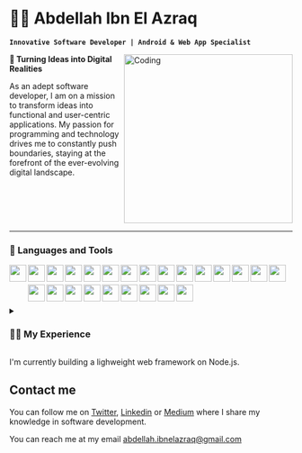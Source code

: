 # 🧑‍💻 Abdellah Ibn El Azraq

**`Innovative Software Developer | Android & Web App Specialist`**

<img align="right" alt="Coding" width="300" src="https://miro.medium.com/max/1360/0*7Q3yvSIv_t0ioJ-Z.gif">

**🌟 Turning Ideas into Digital Realities**

<p align="left" >As an adept software developer, I am on a mission to transform ideas into functional and user-centric applications. My passion for programming and technology drives me to constantly push boundaries, staying at the forefront of the ever-evolving digital landscape.</p>

<br>

<br>

<br>

<br>


---
### 🧰 Languages and Tools


  <img align="left" width="30px" style="padding-bottom:15px;" src="https://cdn.jsdelivr.net/gh/devicons/devicon/icons/java/java-original.svg" />
  <img align="left" width="30px" style="padding-bottom:5px;" src="https://cdn.jsdelivr.net/gh/devicons/devicon/icons/android/android-original-wordmark.svg" />
  <img align="left" width="30px" style="padding-bottom:5px;" src="https://cdn.jsdelivr.net/gh/devicons/devicon/icons/kotlin/kotlin-original.svg" />
  <img align="left" width="30px" style="padding-bottom:5px;" src="https://cdn.jsdelivr.net/gh/devicons/devicon@latest/icons/python/python-original.svg" />
  <img align="left" width="30px" style="padding-bottom:5px;" src="https://cdn.jsdelivr.net/gh/devicons/devicon/icons/php/php-plain.svg" />
  <img align="left" width="30px" style="padding-bottom:5px;" src="https://cdn.jsdelivr.net/gh/devicons/devicon/icons/javascript/javascript-plain.svg" />
  <img align="left" width="30px" style="padding-bottom:5px;" src="https://cdn.jsdelivr.net/gh/devicons/devicon/icons/typescript/typescript-plain.svg" />
  <img align="left" width="30px" style="padding-bottom:5px;" src="https://cdn.jsdelivr.net/gh/devicons/devicon/icons/dart/dart-original.svg" />
  <img align="left" width="30px" style="padding-bottom:5px;" src="https://cdn.jsdelivr.net/gh/devicons/devicon/icons/nodejs/nodejs-original.svg" />
  <img align="left" width="30px" style="padding-bottom:5px;" src="https://cdn.jsdelivr.net/gh/devicons/devicon/icons/spring/spring-original.svg" />
  <img align="left" width="30px" style="padding-bottom:5px;" src="https://cdn.jsdelivr.net/gh/devicons/devicon@latest/icons/fastapi/fastapi-original-wordmark.svg" />
  <img align="left" width="30px" style="padding-bottom:5px;" src="https://cdn.jsdelivr.net/gh/devicons/devicon@latest/icons/laravel/laravel-original-wordmark.svg" />
  <img align="left" width="30px" style="padding-bottom:5px;" src="https://cdn.jsdelivr.net/gh/devicons/devicon/icons/postgresql/postgresql-original.svg" />
  <img align="left" width="30px" style="padding-bottom:5px;" src="https://cdn.jsdelivr.net/gh/devicons/devicon/icons/microsoftsqlserver/microsoftsqlserver-plain-wordmark.svg" />
  <img align="left" width="30px" style="padding-bottom:5px;" src="https://cdn.jsdelivr.net/gh/devicons/devicon/icons/sqlite/sqlite-original-wordmark.svg" />
  <img align="left" width="30px" style="padding-bottom:5px;" src="https://cdn.jsdelivr.net/gh/devicons/devicon/icons/mongodb/mongodb-original-wordmark.svg" />
  <img align="left" width="30px" style="padding-bottom:5px;" src="https://cdn.jsdelivr.net/gh/devicons/devicon/icons/angularjs/angularjs-plain.svg" />
  <img align="left" width="30px" style="padding-bottom:5px;" src="https://cdn.jsdelivr.net/gh/devicons/devicon@latest/icons/react/react-original.svg" />
  <img align="left" width="30px" style="padding-bottom:5px;" src="https://cdn.jsdelivr.net/gh/devicons/devicon/icons/amazonwebservices/amazonwebservices-original-wordmark.svg" />
  <img align="left" width="30px" style="padding-bottom:5px;" src="https://cdn.jsdelivr.net/gh/devicons/devicon/icons/bash/bash-original.svg" />
  <img align="left" width="30px" style="padding-bottom:5px;" src="https://cdn.jsdelivr.net/gh/devicons/devicon/icons/docker/docker-original.svg" />
  <img align="left" width="30px" style="padding-bottom:5px;" src="https://cdn.jsdelivr.net/gh/devicons/devicon/icons/git/git-original.svg" />
  <img align="left" width="30px" style="padding-bottom:5px;" src="https://cdn.jsdelivr.net/gh/devicons/devicon/icons/html5/html5-plain.svg" />
  <img align="left" width="30px" style="padding-bottom:5px;" src="https://cdn.jsdelivr.net/gh/devicons/devicon/icons/css3/css3-plain.svg" />

<br>


<br>

#

<details>
 <summary><h3>👨‍💻 My Experience</h3></summary>
<p>My journey in the realm of software development commenced as a Freelance Android Developer. During this phase, I crafted native Android applications tailored to the specific needs of private clients. This experience not only honed my proficiency in the Android ecosystem but also equipped me with comprehensive skills in overseeing the entire development process. My responsibilities spanned from conceptualizing and designing the user interface to formulating a clean and scalable architecture, coding the application, and rigorously testing its functionality.</p>

<p>
  Transitioning from a specialized focus, I embraced the role of a Full-Stack Developer. In this capacity, I contributed to the creation of web applications intended for government use. My impact was notable as I enhanced the backend server through the implementation of an efficient caching mechanism. Moreover, I undertook the challenge of conceiving a new web application from its inception, ensuring that it adhered to the highest standards of quality while boasting a scalable and robust codebase.
</p>

<p>
  At present, I continue to thrive as a Freelance Software Developer, leveraging my expertise to create dynamic solutions. My repertoire includes the development of Android applications, backend servers, and complete web applications. This multifaceted journey has enriched my skill set, enabling me to tackle diverse challenges in the ever-evolving landscape of software development.
</p>

</details>

I'm currently building a lighweight web framework on Node.js.

## Contact me
You can follow me on [Twitter](https://twitter.com/BBlueCoder), [Linkedin](https://www.linkedin.com/in/ibnelazraq-abdellah/) or [Medium](https://bbluecoder.medium.com/) where I share my knowledge in software development.

You can reach me at my email abdellah.ibnelazraq@gmail.com 




